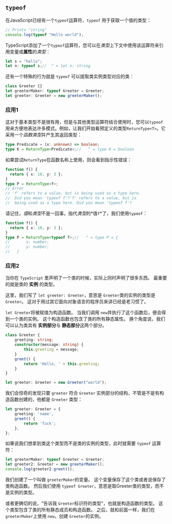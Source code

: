 ## `typeof`

在JavaScript已经有一个`typeof`运算符，`typeof` 用于获取一个值的类型：

```ts
// Prints "string"
console.log(typeof "Hello world");
```

TypeScript添加了一个`typeof`运算符，您可以在*类型*上下文中使用该运算符来引用变量或**属性**的*类型*：

```ts
let s = "hello";
let n: typeof s;//  ^ = let n: string
```

还有一个特殊的行为就是 `typeof` 可以提取类实例类型对应的类：

```ts
class Greeter {}
let greeterMaker: typeof Greeter = Greeter;
let greeter: Greeter = new greeterMaker();
```

### 应用1

这对于基本类型不是很有用，但是与其他类型运算符结合使用时，您可以`typeof`用来方便地表达许多模式。例如，让我们开始看预定义的类型`ReturnType<T>`。它采用一个*函数类型*并产生其返回类型：

```ts
type Predicate = (x: unknown) => boolean;
type K = ReturnType<Predicate>;//   ^ = type K = boolean
```

如果尝试`ReturnType`在函数名称上使用，则会看到指示性错误：

```ts
function f() {
  return { x: 10, y: 3 };
}
type P = ReturnType<f>;
// Error
// 'f' refers to a value, but is being used as a type here. 
//  Did you mean 'typeof f'?'f' refers to a value, but is 
//  being used as a type here. Did you mean 'typeof f'?
```

请记住，*值*和*类型*不是一回事。指代*类型*的*值`f`*了，我们使用`typeof`：

```ts
function f() {
  return { x: 10, y: 3 };
}
type P = ReturnType<typeof f>;//   ^ = type P = {
//       x: number;
//       y: number;
//   }
```

### 应用2

当你在 `TypeScript` 里声明了一个类的时候，实际上同时声明了很多东西。 最重要的就是类的 **实例** 的类型。

这里，我们写了 `let greeter: Greeter`，意思是 `Greeter`类的实例的类型是 `Greeter`。 这对于用过其它面向对象语言的程序员来讲已经是老习惯了。

`let Greeter`将被赋值为构造函数。 当我们调用 `new`并执行了这个函数后，便会得到一个类的实例。 这个构造函数也包含了类的所有静态属性。 换个角度说，我们可以认为类具有 **实例部分**与 **静态部分**这两个部分。

```ts
class Greeter {
    greeting: string;
    constructor(message: string) {
        this.greeting = message;
    }
    greet() {
        return 'Hello, ' + this.greeting;
    }
}

let greeter: Greeter = new Greeter("world");
```

我们会惊奇的发现只要 `greeter` 符合 `Greeter` 实例部分的结构，不管是不是有构造函数创建的，他都是 `Greeter` 类型：

```ts
let greeter: Greeter = {
    greeting: 'name',
    greet() {
        return 'fuck';
    },
};
```

如果说我们想拿到类这个类型而不是类的实例的类型，此时就需要 `typeof` 运算符：

```ts
let greeterMaker: typeof Greeter = Greeter;
let greeter2: Greeter = new greeterMaker();
console.log(greeter2.greet());
```

我们创建了一个叫做 `greeterMaker`的变量。 这个变量保存了这个类或者说保存了类构造函数。 然后我们使用 `typeof Greeter`，意思是取Greeter类的类型，而不是实例的类型。 

或者更确切的说，"告诉我 `Greeter`标识符的类型"，也就是构造函数的类型。 这个类型包含了类的所有静态成员和构造函数。 之后，就和前面一样，我们在 `greeterMaker`上使用 `new`，创建 `Greeter`的实例。